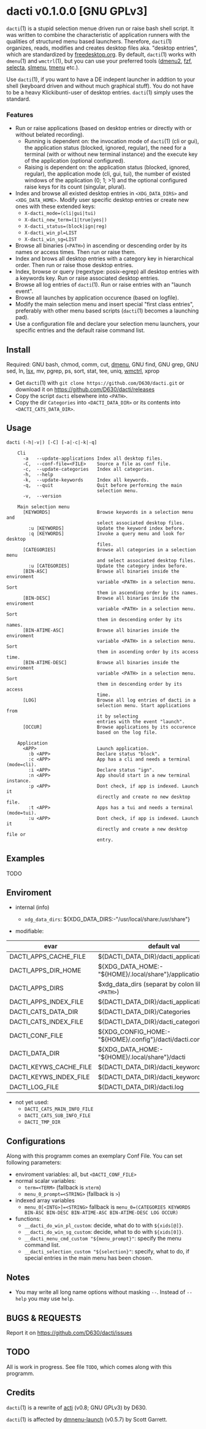 # dacti v0.1.0.0 [GNU GPLv3] #

`dacti`(1) is a stupid selection menue driven run or raise bash shell script. It was written to combine the characteristic of application runners with the qualities of structured menu based launchers. Therefore, `dacti`(1) organizes, reads, modifies and creates desktop files aka. "desktop entries", which are standardized by [freedesktop.org](http://standards.freedesktop.org). By default, `dacti`(1) works with `dmenu`(1) and `wmctrl`(1), but you can use your preferred tools ([dmenu2](https://bitbucket.org/melek/dmenu2), [fzf](https://github.com/junegunn/fzf), [selecta](https://github.com/garybernhardt/selecta), [slmenu](https://bitbucket.org/rafaelgg/slmenu), [tmenu](https://github.com/dhamidi/tmenu) etc.).

Use `dacti`(1), if you want to have a DE indepent launcher in addtion to your shell (keyboard driven and without much graphical stuff). You do not have to be a heavy Klickibunti-user of desktop entries. `dacti`(1) simply uses the standard.

### Features ###

* Run or raise applications (based on desktop entries or directly with or without belated recording).
    * Running is dependent on: the invocation mode of `dacti`(1) (cli or gui), the application status (blocked, ignored, regular), the need for a terminal (with or without new terminal instance) and the execute key of the application (optional configured).
    * Raising is dependent on: the application status (blocked, ignored, regular), the application mode (cli, gui, tui), the number of existed windows of the application (0; 1; >1) and the optional configured raise keys for its count (singular, plural).
* Index and browse all existed desktop entries in `<XDG_DATA_DIRS>` and `<XDG_DATA_HOME>`. Modify user specific desktop entries or create new ones with these extended keys:
    * `X-dacti_mode=(cli|gui|tui)`
    * `X-dacti_new_term=(1|true|yes|)`
    * `X-dacti_status=(block|ign|reg)`
    * `X-dacti_win_pl=LIST`
    * `X-dacti_win_sg=LIST`
* Browse all binaries (`<PATH>`) in ascending or descending order by its names or access times. Then run or raise them.
* Index and brows all desktop entries with a category key in hierarchical order. Then run or raise those desktop entries.
* Index, browse or query (regextype: posix-egrep) all desktop entries with a keywords key. Run or raise associated desktop entries.
* Browse all log entries of `dacti`(1). Run or raise entries with an "launch event".
* Browse all launches by application occurence (based on logfile).
* Modify the main selection menu and insert special "first class entries", preferably with other menu based scripts (`dacti`(1) becomes a launching pad).
* Use a configuration file and declare your selection menu launchers, your specific entries and the default raise command list.

## Install ##

Required: GNU bash, chmod, comm, cut, [dmenu](http://tools.suckless.org/dmenu/), GNU find, GNU grep, GNU sed, ln, [lsx](http://tools.suckless.org/lsx), mv, pgrep, ps, sort, stat, tee, uniq, [wmctrl](http://tomas.styblo.name/wmctrl/), xprop

* Get `dacti`(1) with `git clone https://github.com/D630/dacti.git` or download it on https://github.com/D630/dacti/releases
* Copy the script `dacti` elsewhere into `<PATH>`.
* Copy the dir `Categories` into `<DACTI_DATA_DIR>` or its contents into `<DACTI_CATS_DATA_DIR>`.

## Usage ##

```
dacti (-h|-v|) [-C] [-a|-c|-k|-q]

    Cli
      -a   --update-applications Index all desktop files.
      -C,  --conf-file=<FILE>    Source a file as conf file.
      -c,  --update-categories   Index all categories.
      -h,  --help
      -k,  --update-keywords     Index all keywords.
      -q,  --quit                Quit before performing the main
                                 selection menu.
      -v,  --version

    Main selection menu
      [KEYWORDS]                 Browse keywords in a selection menu and
                                 select associated desktop files.
        :u [KEYWORDS]            Update the keyword index before.
        :q [KEYWORDS]            Invoke a query menu and look for desktop
                                 files.
      [CATEGORIES]               Browse all categories in a selection menu
                                 and select associated desktop files.
        :u [CATEGORIES]          Update the category index before.
      [BIN-ASC]                  Browse all binaries inside the enviroment
                                 variable <PATH> in a selection menu. Sort
                                 them in ascending order by its names.
      [BIN-DESC]                 Browse all binaries inside the enviroment
                                 variable <PATH> in a selection menu. Sort
                                 them in descending order by its names.
      [BIN-ATIME-ASC]            Browse all binaries inside the enviroment
                                 variable <PATH> in a selection menu. Sort
                                 them in ascending order by its access time.
      [BIN-ATIME-DESC]           Browse all binaries inside the enviroment
                                 variable <PATH> in a selection menu. Sort
                                 them in descending order by its access
                                 time.
      [LOG]                      Browse all log entries of dacti in a
                                 selection menu. Start applications from
                                 it by selecting
                                 entries with the event "launch".
      [OCCUR]                    Browse applications by its occurence
                                 based on the log file.

    Application
      <APP>                      Launch application.
        :b <APP>                 Declare status "block".
        :c <APP>                 App has a cli and needs a terminal (mode=cli).
        :i <APP>                 Declare status "ign".
        :n <APP>                 App should start in a new terminal instance.
        :p <APP>                 Dont check, if app is indexed. Launch it
                                 directly and create no new desktop file.
        :t <APP>                 Apps has a tui and needs a terminal (mode=tui).
        :u <APP>                 Dont check, if app is indexed. Launch it
                                 directly and create a new desktop file or
                                 entry.
```

## Examples ##

TODO

## Enviroment ##

* internal (info)
    * `xdg_data_dirs`: ${XDG_DATA_DIRS:-"/usr/local/share:/usr/share"}

* modifiable:

| evar  | default val |
| ------------- | ------------- |
| DACTI_APPS_CACHE_FILE | ${DACTI_DATA_DIR}/dacti_applications.cache |
| DACTI_APPS_DIR_HOME | ${XDG_DATA_HOME:-"${HOME}/.local/share"}/applications |
| DACTI_APPS_DIRS | $xdg_data_dirs (separat by colon like in `<PATH>`) |
| DACTI_APPS_INDEX_FILE | ${DACTI_DATA_DIR}/dacti_applications.index |
| DACTI_CATS_DATA_DIR | ${DACTI_DATA_DIR}/Categories |
| DACTI_CATS_INDEX_FILE | ${DACTI_DATA_DIR}/dacti_categories.index |
| DACTI_CONF_FILE | ${XDG_CONFIG_HOME:-"${HOME}/.config"}/dacti/dacti.conf |
| DACTI_DATA_DIR | ${XDG_DATA_HOME:-"${HOME}/.local/share"}/dacti |
| DACTI_KEYWS_CACHE_FILE | ${DACTI_DATA_DIR}/dacti_keywords.cache |
| DACTI_KEYWS_INDEX_FILE | ${DACTI_DATA_DIR}/dacti_keywords.index |
| DACTI_LOG_FILE | ${DACTI_DATA_DIR}/dacti.log |

* not yet used:
    * `DACTI_CATS_MAIN_INFO_FILE`
    * `DACTI_CATS_SUB_INFO_FILE`
    * `DACTI_TMP_DIR`

## Configurations ##

Along with this programm comes an exemplary Conf File. You can set following parameters:

* enviroment variables: all, but `<DACTI_CONF_FILE>`
* normal scalar variables:
    * `term=<TERM>` (fallback is `xterm`)
    * `menu_0_prompt=<STRING>` (fallback is `>`)
* indexed array variables
    * `menu_0[<INTG>]=<STRING>` fallback is `menu_0=(CATEGORIES KEYWORDS BIN-ASC BIN-DESC BIN-ATIME-ASC BIN-ATIME-DESC LOG OCCUR)`
* functions:
    * `__dacti_do_win_pl_custom`: decide, what do to with `${xids[@]}`.
    * `__dacti_do_win_sg_custom`: decide, what to do with `${xids[0]}`.
    * `__dacti_menu_cmd_custom "${menu_prompt}"`: specify the menu command list.
    * `__dacti_selection_custom "${selection}"`: specify, what to do, if special entries in the main menu has been chosen.

## Notes ##

* You may write all long name options without masking `--`. Instead of `--help` you may use `help`.

## BUGS & REQUESTS ##

Report it on https://github.com/D630/dacti/issues

## TODO ##

All is work in progress. See file `TODO`, which comes along with this programm.

## Credits ##

`dacti`(1) is a rewrite of [acti](https://github.com/D630/acti) (v0.8; GNU GPLv3) by D630.

`dacti`(1) is affected by [dmnenu-launch](https://github.com/Wintervenom/Scripts/blob/master/file/launch/dmenu-launch) (v0.5.7) by Scott Garrett.
